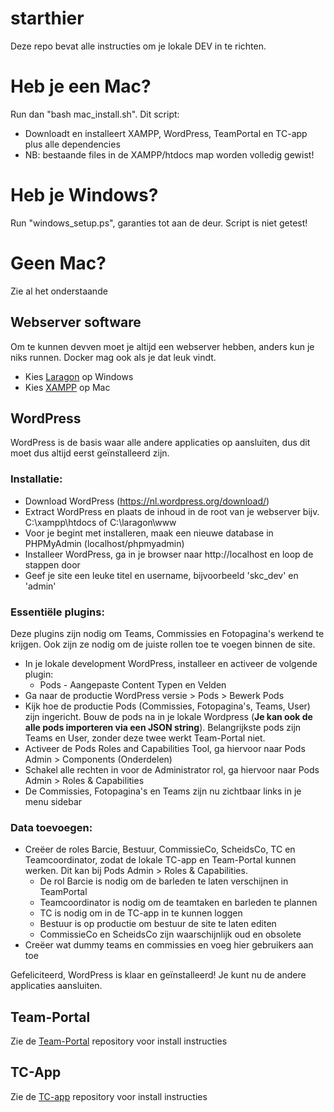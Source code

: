 # starthier
Deze repo bevat alle instructies om je lokale DEV in te richten. 

# Heb je een Mac? 
Run dan "bash mac_install.sh". Dit script: 
- Downloadt en installeert XAMPP, WordPress, TeamPortal en TC-app plus alle dependencies
- NB: bestaande files in de XAMPP/htdocs map worden volledig gewist!

# Heb je Windows? 
Run "windows_setup.ps", garanties tot aan de deur. Script is niet getest!

# Geen Mac?
Zie al het onderstaande


## Webserver software
Om te kunnen devven moet je altijd een webserver hebben, anders kun je niks runnen. Docker mag ook als je dat leuk vindt. 
- Kies [Laragon](https://laragon.org/index.html) op Windows
- Kies [XAMPP](https://sourceforge.net/projects/xampp/files/XAMPP%20Mac%20OS%20X/) op Mac

## WordPress 
WordPress is de basis waar alle andere applicaties op aansluiten, dus dit moet dus altijd eerst geïnstalleerd zijn. 

### Installatie: 

- Download WordPress (https://nl.wordpress.org/download/)
- Extract WordPress en plaats de inhoud in de root van je webserver bijv. C:\xampp\htdocs of C:\laragon\www
- Voor je begint met installeren, maak een nieuwe database in PHPMyAdmin (localhost/phpmyadmin)
- Installeer WordPress, ga in je browser naar http://localhost en loop de stappen door
- Geef je site een leuke titel en username, bijvoorbeeld 'skc_dev' en 'admin' 

### Essentiële plugins:
Deze plugins zijn nodig om Teams, Commissies en Fotopagina's werkend te krijgen. Ook zijn ze nodig om de juiste rollen toe te voegen binnen de site. 
- In je lokale development WordPress, installeer en activeer de volgende plugin: 
	- Pods - Aangepaste Content Typen en Velden
- Ga naar de productie WordPress versie > Pods > Bewerk Pods
- Kijk hoe de productie Pods (Commissies, Fotopagina's, Teams, User) zijn ingericht. Bouw de pods na in je lokale Wordpress (**Je kan ook de alle pods importeren via een JSON string**). Belangrijkste pods zijn Teams en User, zonder deze twee werkt Team-Portal niet. 
- Activeer de Pods Roles and Capabilities Tool, ga hiervoor naar Pods Admin > Components (Onderdelen) 
- Schakel alle rechten in voor de Administrator rol, ga hiervoor naar Pods Admin > Roles & Capabilities
- De Commissies, Fotopagina's en Teams zijn nu zichtbaar links in je menu sidebar

### Data toevoegen: 
- Creëer de roles Barcie, Bestuur, CommissieCo, ScheidsCo, TC en Teamcoordinator, zodat de lokale TC-app en Team-Portal kunnen werken. Dit kan bij Pods Admin > Roles & Capabilities.
	- De rol Barcie is nodig om de barleden te laten verschijnen in TeamPortal
	- Teamcoordinator is nodig om de teamtaken en barleden te plannen
	- TC is nodig om in de TC-app in te kunnen loggen	
	- Bestuur is op productie om bestuur de site te laten editen
	- CommissieCo en ScheidsCo zijn waarschijnlijk oud en obsolete 
- Creëer wat dummy teams en commissies en voeg hier gebruikers aan toe

Gefeliciteerd, WordPress is klaar en geïnstalleerd! Je kunt nu de andere applicaties aansluiten. 

## Team-Portal
Zie de [Team-Portal](https://github.com/skcvolleybal/team-portal/) repository voor install instructies

## TC-App
Zie de [TC-app](https://github.com/skcvolleybal/tc-app/) repository voor install instructies
